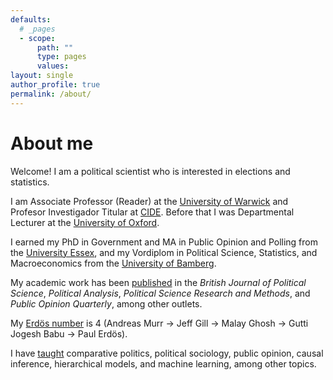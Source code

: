 ```yaml
---
defaults:
  # _pages
  - scope:
      path: ""
      type: pages
      values:
layout: single
author_profile: true
permalink: /about/
---
```


# About me

Welcome!  I am a political scientist who is interested in elections and statistics.

I am Associate Professor (Reader) at the [University of Warwick](https://warwick.ac.uk) and Profesor Investigador Titular at [CIDE](https://www.cide.edu/).  Before that I was Departmental Lecturer at the [University of Oxford](https://www.ox.ac.uk).

I earned my PhD in Government and MA in Public Opinion and Polling from the [University Essex](https://www.essex.ac.uk/), and my Vordiplom in Political Science, Statistics, and Macroeconomics from the [University of Bamberg](https://www.uni-bamberg.de/en/).

My academic work has been [published](/publications/) in the *British Journal of Political Science*, *Political Analysis*, *Political Science Research and Methods*, and *Public Opinion Quarterly*, among other outlets.

My [Erdös number](https://en.wikipedia.org/wiki/Erd%C5%91s_number) is 4 (Andreas Murr &#8594; Jeff Gill &#8594; Malay Ghosh &#8594; Gutti Jogesh Babu &#8594; Paul Erdös).

I have [taught](/teaching/) comparative politics, political sociology, public opinion, causal inference, hierarchical models, and machine learning, among other topics.







